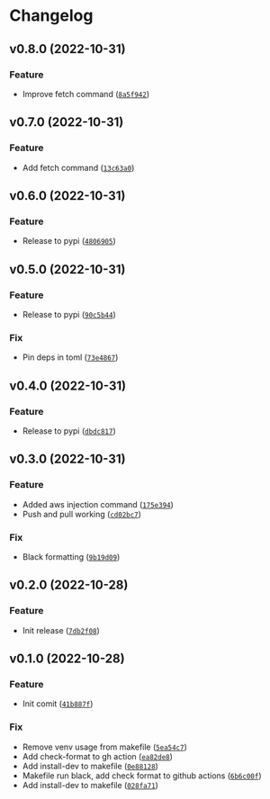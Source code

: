# Changelog

<!--next-version-placeholder-->

## v0.8.0 (2022-10-31)
### Feature
* Improve fetch command ([`8a5f942`](https://github.com/JesseMaitland/psenv/commit/8a5f94210b678e3a7dec5eae5aabe00ac6a99c4d))

## v0.7.0 (2022-10-31)
### Feature
* Add fetch command ([`13c63a0`](https://github.com/JesseMaitland/psenv/commit/13c63a0dfb900691d47002ece251e7fb2dfe696f))

## v0.6.0 (2022-10-31)
### Feature
* Release to pypi ([`4806905`](https://github.com/JesseMaitland/psenv/commit/48069050da6559b8be8b2aeeea93ddac2ad59606))

## v0.5.0 (2022-10-31)
### Feature
* Release to pypi ([`90c5b44`](https://github.com/JesseMaitland/psenv/commit/90c5b442d5e3a3a961260ce134bbb3e241c4dfcd))

### Fix
* Pin deps in toml ([`73e4867`](https://github.com/JesseMaitland/psenv/commit/73e4867f6e8f98e3163c643aa4fe66273cf6f8ba))

## v0.4.0 (2022-10-31)
### Feature
* Release to pypi ([`dbdc817`](https://github.com/JesseMaitland/psenv/commit/dbdc817dc0a61136a571dda850c93397bd0b9f0c))

## v0.3.0 (2022-10-31)
### Feature
* Added aws injection command ([`175e394`](https://github.com/JesseMaitland/psenv/commit/175e394b8bac6e6b896c2f84e6338ec36bdd6d0d))
* Push and pull working ([`cd02bc7`](https://github.com/JesseMaitland/psenv/commit/cd02bc7b346e8e63b32bf9393cfd81596f98b03c))

### Fix
* Black formatting ([`9b19d09`](https://github.com/JesseMaitland/psenv/commit/9b19d090b9b50c4cfc6c9d8c6abda64f5a73c058))

## v0.2.0 (2022-10-28)
### Feature
* Init release ([`7db2f08`](https://github.com/JesseMaitland/psenv/commit/7db2f0898e8d6744fed47232a8fca4de55d0a345))

## v0.1.0 (2022-10-28)
### Feature
* Init comit ([`41b887f`](https://github.com/JesseMaitland/psenv/commit/41b887faa945d76d8bf2514e5b174f39ad6d3eaf))

### Fix
* Remove venv usage from makefile ([`5ea54c7`](https://github.com/JesseMaitland/psenv/commit/5ea54c70855c81690a1033b36e9e114d9ffd6df0))
* Add check-format to gh action ([`ea82de8`](https://github.com/JesseMaitland/psenv/commit/ea82de8bfe6afce171236fe1f17fdc3033f6aa75))
* Add install-dev to makefile ([`0e88128`](https://github.com/JesseMaitland/psenv/commit/0e88128ce02d5ef44a442bb9531bcd239572ec1b))
* Makefile run black, add check format to github actions ([`6b6c00f`](https://github.com/JesseMaitland/psenv/commit/6b6c00f12802a983ca67d29dcf965850ab556b57))
* Add install-dev to makefile ([`028fa71`](https://github.com/JesseMaitland/psenv/commit/028fa710a278b3ab63208a530fa3c90b62b8c931))
